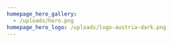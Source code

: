 ```yaml
---
homepage_hero_gallery:
  - /uploads/hero.png
homepage_hero_logo: /uploads/logo-austria-dark.png
---
```




